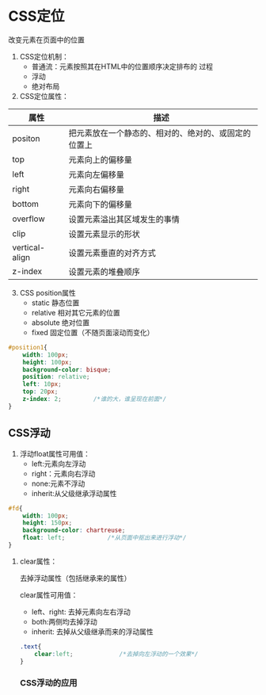 # CSS定位

改变元素在页面中的位置

1. CSS定位机制：
   * 普通流：元素按照其在HTML中的位置顺序决定排布的 过程
   * 浮动
   * 绝对布局
2. CSS定位属性：

| 属性           | 描述                                                 |
| -------------- | ---------------------------------------------------- |
| positon        | 把元素放在一个静态的、相对的、绝对的、或固定的位置上 |
| top            | 元素向上的偏移量                                     |
| left           | 元素向左偏移量                                       |
| right          | 元素向右偏移量                                       |
| bottom         | 元素向下的偏移量                                     |
| overflow       | 设置元素溢出其区域发生的事情                         |
| clip           | 设置元素显示的形状                                   |
| vertical-align | 设置元素垂直的对齐方式                               |
| z-index        | 设置元素的堆叠顺序                                   |

3. CSS position属性
   * static           		静态位置
   * relative                   相对其它元素的位置
   * absolute                  绝对位置
   * fixed                         固定位置（不随页面滚动而变化）

```css
#position1{
    width: 100px;
    height: 100px;
    background-color: bisque;
    position: relative;
    left: 10px;
    top: 20px;
    z-index: 2;         /*谁的大，谁呈现在前面*/
}
```



## CSS浮动

1. 浮动float属性可用值：
   * left:元素向左浮动
   * right：元素向右浮动
   * none:元素不浮动
   * inherit:从父级继承浮动属性

```css
#fd{
    width: 100px;
    height: 150px;
    background-color: chartreuse;
    float: left;            /*从页面中抠出来进行浮动*/
}
```

1. clear属性：

   去掉浮动属性（包括继承来的属性）

   clear属性可用值：

   * left、right: 去掉元素向左右浮动
   * both:两侧均去掉浮动
   * inherit: 去掉从父级继承而来的浮动属性

   ```css
   .text{
       clear:left;             /*去掉向左浮动的一个效果*/
   }
   ```

   ### CSS浮动的应用
